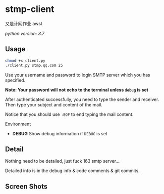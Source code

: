 # stmp-client

又是计网作业 awsl

*python version: 3.7*

## Usage

```bash
chmod +x client.py
./client.py stmp.qq.com 25
```

Use your username and password to login SMTP server which you has specified.

**Note: Your password will not echo to the terminal unless `debug` is set**

After authenticated successfully, you need to type the sender and receiver. Then type your subject and content of the mail.

Notice that you should use `:EOF` to end typing the mail content.

Environment

* **DEBUG** Show debug information if `DEBUG` is set

## Detail

Nothing need to be detailed, just fuck 163 smtp server...

Detailed info is in the debug info & code comments & git commits.

## Screen Shots


